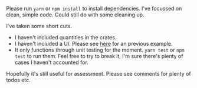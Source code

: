 Please run `yarn` or `npm install` to install dependencies. I've focussed on clean, simple code. Could still do with some cleaning up.

I've taken some short cuts.

 - I haven't included quantities in the crates.
 - I haven't included a UI. Please see [here](http://connectivity-hub.placard-network.eu/) for an previous example.
 - It only functions through unit testing for the moment. `yarn test` or `npm test` to run them. Feel free to try to break it, I'm sure there's plenty of cases I haven't accounted for.

Hopefully it's still useful for assessment. Please see comments for plenty of todos etc.
